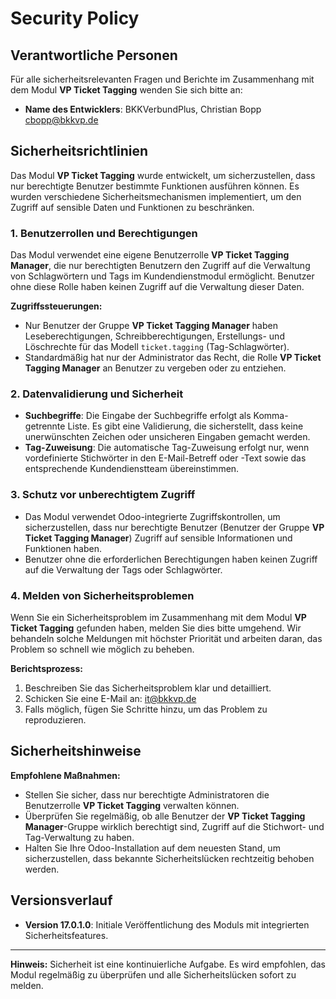 # Security Policy

## Verantwortliche Personen

Für alle sicherheitsrelevanten Fragen und Berichte im Zusammenhang mit dem Modul **VP Ticket Tagging** wenden Sie sich bitte an:

- **Name des Entwicklers**: BKKVerbundPlus, Christian Bopp <cbopp@bkkvp.de>

## Sicherheitsrichtlinien

Das Modul **VP Ticket Tagging** wurde entwickelt, um sicherzustellen, dass nur berechtigte Benutzer bestimmte Funktionen ausführen können. Es wurden verschiedene Sicherheitsmechanismen implementiert, um den Zugriff auf sensible Daten und Funktionen zu beschränken.

### 1. Benutzerrollen und Berechtigungen

Das Modul verwendet eine eigene Benutzerrolle **VP Ticket Tagging Manager**, die nur berechtigten Benutzern den Zugriff auf die Verwaltung von Schlagwörtern und Tags im Kundendienstmodul ermöglicht. Benutzer ohne diese Rolle haben keinen Zugriff auf die Verwaltung dieser Daten.

**Zugriffssteuerungen:**
- Nur Benutzer der Gruppe **VP Ticket Tagging Manager** haben Leseberechtigungen, Schreibberechtigungen, Erstellungs- und Löschrechte für das Modell `ticket.tagging` (Tag-Schlagwörter).
- Standardmäßig hat nur der Administrator das Recht, die Rolle **VP Ticket Tagging Manager** an Benutzer zu vergeben oder zu entziehen.

### 2. Datenvalidierung und Sicherheit

- **Suchbegriffe**: Die Eingabe der Suchbegriffe erfolgt als Komma-getrennte Liste. Es gibt eine Validierung, die sicherstellt, dass keine unerwünschten Zeichen oder unsicheren Eingaben gemacht werden.
- **Tag-Zuweisung**: Die automatische Tag-Zuweisung erfolgt nur, wenn vordefinierte Stichwörter in den E-Mail-Betreff oder -Text sowie das entsprechende Kundendienstteam übereinstimmen.

### 3. Schutz vor unberechtigtem Zugriff

- Das Modul verwendet Odoo-integrierte Zugriffskontrollen, um sicherzustellen, dass nur berechtigte Benutzer (Benutzer der Gruppe **VP Ticket Tagging Manager**) Zugriff auf sensible Informationen und Funktionen haben.
- Benutzer ohne die erforderlichen Berechtigungen haben keinen Zugriff auf die Verwaltung der Tags oder Schlagwörter.

### 4. Melden von Sicherheitsproblemen

Wenn Sie ein Sicherheitsproblem im Zusammenhang mit dem Modul **VP Ticket Tagging** gefunden haben, melden Sie dies bitte umgehend. Wir behandeln solche Meldungen mit höchster Priorität und arbeiten daran, das Problem so schnell wie möglich zu beheben.

**Berichtsprozess:**
1. Beschreiben Sie das Sicherheitsproblem klar und detailliert.
2. Schicken Sie eine E-Mail an: it@bkkvp.de
3. Falls möglich, fügen Sie Schritte hinzu, um das Problem zu reproduzieren.

## Sicherheitshinweise

**Empfohlene Maßnahmen:**
- Stellen Sie sicher, dass nur berechtigte Administratoren die Benutzerrolle **VP Ticket Tagging** verwalten können.
- Überprüfen Sie regelmäßig, ob alle Benutzer der **VP Ticket Tagging Manager**-Gruppe wirklich berechtigt sind, Zugriff auf die Stichwort- und Tag-Verwaltung zu haben.
- Halten Sie Ihre Odoo-Installation auf dem neuesten Stand, um sicherzustellen, dass bekannte Sicherheitslücken rechtzeitig behoben werden.

## Versionsverlauf

- **Version 17.0.1.0**: Initiale Veröffentlichung des Moduls mit integrierten Sicherheitsfeatures.

---

**Hinweis:** Sicherheit ist eine kontinuierliche Aufgabe. Es wird empfohlen, das Modul regelmäßig zu überprüfen und alle Sicherheitslücken sofort zu melden.
